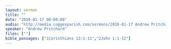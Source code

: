 ```yaml
---
layout: sermon
title: ""
date: "2010-01-17 00:00:00"
audio: "http://media.coggesparish.com/sermons/2010-01-17 Andrew Pritchard.mp3"
speaker: "Andrew Pritchard"
files: [""]
bible_passages: ["1Corinthians 12:1-11","2John 1:1-12"]
---
```

